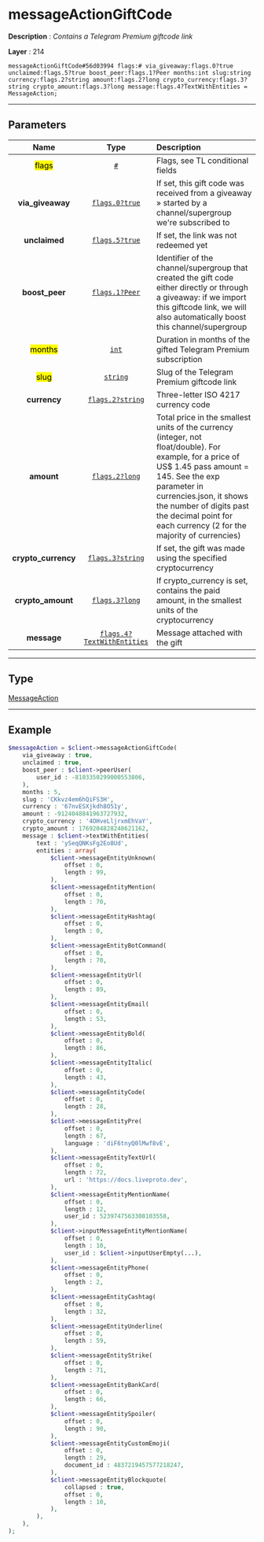 # messageActionGiftCode

**Description** : *Contains a Telegram Premium giftcode link*

**Layer** : 214

```tl
messageActionGiftCode#56d03994 flags:# via_giveaway:flags.0?true unclaimed:flags.5?true boost_peer:flags.1?Peer months:int slug:string currency:flags.2?string amount:flags.2?long crypto_currency:flags.3?string crypto_amount:flags.3?long message:flags.4?TextWithEntities = MessageAction;
```

---

## Parameters

| Name | Type | Description |
| :---: | :---: | :--- |
| <mark>flags</mark> | [`#`](type/#) | Flags, see TL conditional fields |
| **via_giveaway** | [`flags.0?true`](type/true) | If set, this gift code was received from a giveaway » started by a channel/supergroup we're subscribed to |
| **unclaimed** | [`flags.5?true`](type/true) | If set, the link was not redeemed yet |
| **boost_peer** | [`flags.1?Peer`](type/Peer) | Identifier of the channel/supergroup that created the gift code either directly or through a giveaway: if we import this giftcode link, we will also automatically boost this channel/supergroup |
| <mark>months</mark> | [`int`](type/int) | Duration in months of the gifted Telegram Premium subscription |
| <mark>slug</mark> | [`string`](type/string) | Slug of the Telegram Premium giftcode link |
| **currency** | [`flags.2?string`](type/string) | Three-letter ISO 4217 currency code |
| **amount** | [`flags.2?long`](type/long) | Total price in the smallest units of the currency (integer, not float/double). For example, for a price of US$ 1.45 pass amount = 145. See the exp parameter in currencies.json, it shows the number of digits past the decimal point for each currency (2 for the majority of currencies) |
| **crypto_currency** | [`flags.3?string`](type/string) | If set, the gift was made using the specified cryptocurrency |
| **crypto_amount** | [`flags.3?long`](type/long) | If crypto_currency is set, contains the paid amount, in the smallest units of the cryptocurrency |
| **message** | [`flags.4?TextWithEntities`](type/TextWithEntities) | Message attached with the gift |

---

## Type

[MessageAction](type/MessageAction)

---

## Example

```php
$messageAction = $client->messageActionGiftCode(
	via_giveaway : true,
	unclaimed : true,
	boost_peer : $client->peerUser(
		user_id : -8103350299000553806,
	),
	months : 5,
	slug : 'CKkvz4em6hQiFS3H',
	currency : '67nvESXjkdh8O51y',
	amount : -9124048841963727932,
	crypto_currency : '4OHveLljrxmEhVaY',
	crypto_amount : 1769204828248621162,
	message : $client->textWithEntities(
		text : 'ySeqQNKsFg2Eo8Ud',
		entities : array(
			$client->messageEntityUnknown(
				offset : 0,
				length : 99,
			),
			$client->messageEntityMention(
				offset : 0,
				length : 70,
			),
			$client->messageEntityHashtag(
				offset : 0,
				length : 0,
			),
			$client->messageEntityBotCommand(
				offset : 0,
				length : 70,
			),
			$client->messageEntityUrl(
				offset : 0,
				length : 89,
			),
			$client->messageEntityEmail(
				offset : 0,
				length : 53,
			),
			$client->messageEntityBold(
				offset : 0,
				length : 86,
			),
			$client->messageEntityItalic(
				offset : 0,
				length : 43,
			),
			$client->messageEntityCode(
				offset : 0,
				length : 28,
			),
			$client->messageEntityPre(
				offset : 0,
				length : 67,
				language : 'diF6tnyQ0lMwf8vE',
			),
			$client->messageEntityTextUrl(
				offset : 0,
				length : 72,
				url : 'https://docs.liveproto.dev',
			),
			$client->messageEntityMentionName(
				offset : 0,
				length : 12,
				user_id : 5239747563308103558,
			),
			$client->inputMessageEntityMentionName(
				offset : 0,
				length : 10,
				user_id : $client->inputUserEmpty(...),
			),
			$client->messageEntityPhone(
				offset : 0,
				length : 2,
			),
			$client->messageEntityCashtag(
				offset : 0,
				length : 32,
			),
			$client->messageEntityUnderline(
				offset : 0,
				length : 59,
			),
			$client->messageEntityStrike(
				offset : 0,
				length : 71,
			),
			$client->messageEntityBankCard(
				offset : 0,
				length : 66,
			),
			$client->messageEntitySpoiler(
				offset : 0,
				length : 90,
			),
			$client->messageEntityCustomEmoji(
				offset : 0,
				length : 29,
				document_id : 4837219457577218247,
			),
			$client->messageEntityBlockquote(
				collapsed : true,
				offset : 0,
				length : 10,
			),
		),
	),
);
```